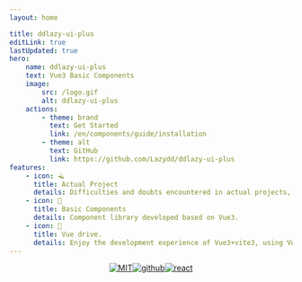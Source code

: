 ```yaml
---
layout: home

title: ddlazy-ui-plus
editLink: true
lastUpdated: true
hero:
    name: ddlazy-ui-plus
    text: Vue3 Basic Components
    image:
        src: /logo.gif
        alt: ddlazy-ui-plus
    actions:
        - theme: brand
          text: Get Started
          link: /en/components/guide/installation
        - theme: alt
          text: GitHub
          link: https://github.com/Lazydd/ddlazy-ui-plus
features:
    - icon: 🪒
      title: Actual Project
      details: Difficulties and doubts encountered in actual projects, committed to a better self!
    - icon: 🧩
      title: Basic Components
      details: Component library developed based on Vue3.
    - icon: 🚀
      title: Vue drive.
      details: Enjoy the development experience of Vue3+vite3, using Vue components in Markdown, and also using Vue to develop custom themes.
---
```


<p style="display: flex;
    justify-content: center;
    align-items: center;
    margin-top: 10px;">
    <a href="https://opensource.org/licenses/MIT"><img src="https://img.shields.io/badge/license-MIT-brightgreen.svg" alt="MIT"></a>
    <a href="https://github.com/Lazydd"><img src="https://img.shields.io/badge/github-Lazydd-brightgreen.svg" alt="github"></a>
    <a href="https://github.com/facebook/react"><img src="https://img.shields.io/badge/npm-%5E3.3.4-blue" alt="react"></a>
</p>
